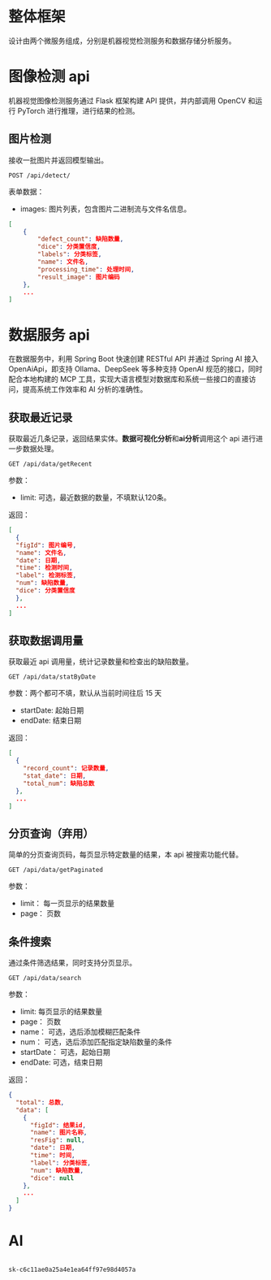 # 整体框架

设计由两个微服务组成，分别是机器视觉检测服务和数据存储分析服务。

# 图像检测 api

机器视觉图像检测服务通过 Flask 框架构建 API 提供，并内部调用 OpenCV 和运行 PyTorch 进行推理，进行结果的检测。

## 图片检测

接收一批图片并返回模型输出。

```http
POST /api/detect/
```

表单数据：

- images: 图片列表，包含图片二进制流与文件名信息。

```json
[
    {
        "defect_count": 缺陷数量,
        "dice": 分类置信度,
        "labels": 分类标签,
        "name": 文件名,
        "processing_time": 处理时间,
        "result_image": 图片编码
    },
    ...
]
```



# 数据服务 api

在数据服务中，利用 Spring Boot 快速创建 RESTful API 并通过 Spring AI 接入 OpenAiApi，即支持 Ollama、DeepSeek 等多种支持 OpenAI 规范的接口，同时配合本地构建的 MCP 工具，实现大语言模型对数据库和系统一些接口的直接访问，提高系统工作效率和 AI 分析的准确性。

## 获取最近记录

获取最近几条记录，返回结果实体。**数据可视化分析**和**ai分析**调用这个 api 进行进一步数据处理。

```http
GET /api/data/getRecent
```

参数：
- limit: 可选，最近数据的数量，不填默认120条。

返回：
```json
[
  {
  "figId": 图片编号,
  "name": 文件名,
  "date": 日期,
  "time": 检测时间,
  "label": 检测标签,
  "num": 缺陷数量,
  "dice": 分类置信度
  },
  ...
]
```

## 获取数据调用量

获取最近 api 调用量，统计记录数量和检查出的缺陷数量。

```http
GET /api/data/statByDate
```

参数：两个都可不填，默认从当前时间往后 15 天
- startDate: 起始日期
- endDate: 结束日期

返回：
```json
[
  {
    "record_count": 记录数量,
    "stat_date": 日期,
    "total_num": 缺陷总数
  },
  ...
]
```

## 分页查询（弃用）

简单的分页查询页码，每页显示特定数量的结果，本 api 被搜索功能代替。

```http
GET /api/data/getPaginated
```

参数：
- limit： 每一页显示的结果数量
- page： 页数

## 条件搜索

通过条件筛选结果，同时支持分页显示。

```http
GET /api/data/search
```

参数：
- limit: 每页显示的结果数量
- page： 页数
- name： 可选，选后添加模糊匹配条件
- num： 可选，选后添加匹配指定缺陷数量的条件
- startDate： 可选，起始日期
- endDate: 可选，结束日期

返回：

```json
{
  "total": 总数,
  "data": [
    {
      "figId": 结果id,
      "name": 图片名称,
      "resFig": null,
      "date": 日期,
      "time": 时间,
      "label": 分类标签,
      "num": 缺陷数量,
      "dice": null
    },
    ...
  ]
}
```



# AI 

```http
```





```
sk-c6c11ae0a25a4e1ea64ff97e98d4057a
```

